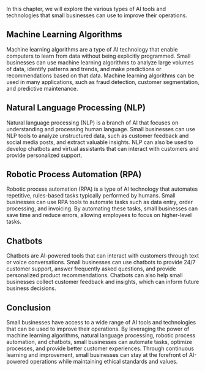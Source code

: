 
In this chapter, we will explore the various types of AI tools and technologies that small businesses can use to improve their operations.

Machine Learning Algorithms
---------------------------

Machine learning algorithms are a type of AI technology that enable computers to learn from data without being explicitly programmed. Small businesses can use machine learning algorithms to analyze large volumes of data, identify patterns and trends, and make predictions or recommendations based on that data. Machine learning algorithms can be used in many applications, such as fraud detection, customer segmentation, and predictive maintenance.

Natural Language Processing (NLP)
---------------------------------

Natural language processing (NLP) is a branch of AI that focuses on understanding and processing human language. Small businesses can use NLP tools to analyze unstructured data, such as customer feedback and social media posts, and extract valuable insights. NLP can also be used to develop chatbots and virtual assistants that can interact with customers and provide personalized support.

Robotic Process Automation (RPA)
--------------------------------

Robotic process automation (RPA) is a type of AI technology that automates repetitive, rules-based tasks typically performed by humans. Small businesses can use RPA tools to automate tasks such as data entry, order processing, and invoicing. By automating these tasks, small businesses can save time and reduce errors, allowing employees to focus on higher-level tasks.

Chatbots
--------

Chatbots are AI-powered tools that can interact with customers through text or voice conversations. Small businesses can use chatbots to provide 24/7 customer support, answer frequently asked questions, and provide personalized product recommendations. Chatbots can also help small businesses collect customer feedback and insights, which can inform future business decisions.

Conclusion
----------

Small businesses have access to a wide range of AI tools and technologies that can be used to improve their operations. By leveraging the power of machine learning algorithms, natural language processing, robotic process automation, and chatbots, small businesses can automate tasks, optimize processes, and provide better customer experiences. Through continuous learning and improvement, small businesses can stay at the forefront of AI-powered operations while maintaining ethical standards and values.
